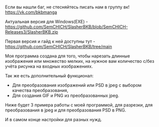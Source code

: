 Если вы нашли баг, не стесняйтесь писать нам в группу вк! https://vk.com/bkbmanga

Актуальная версия для Windows(EXE) - https://github.com/SemCHICH/SlasherBKB/blob/SemCHICH-Releases3/SlasherBKB.zip

Первая версия и гайд к ней доступны тут - https://github.com/SemCHICH/SlasherBKB/tree/main

Моя программа создана для того, чтобы нарезать длинные изображения или множество мелких, на нужное вам количество с/без учёта рисунка на входных изображениях.

Так же есть дополнительный функционал: 
- Для преобразования изображений или PSD в jpeg с выбором качества преобразования, 
- Для создания GIF и PNG из преобразованных jpeg.

Ниже будет 3 примера работы с моей программой, для разрезки, для преобразования в jpeg и для преобразования PSD в PNG.

И в самом конце настройки для разных нужд.
